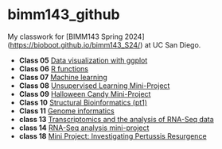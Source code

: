# bimm143_github
My classwork for [BIMM143 Spring 2024] (https://bioboot.github.io/bimm143_S24/) at UC San Diego.

- **Class 05** [Data visualization with ggplot](class05/class05.md)
- **Class 06** [R functions](class06/class06.md)
- **Class 07** [Machine learning](class07/class07.md)
- **Class 08** [Unsupervised Learning Mini-Project](class08/class08.md)
- **Class 09** [Halloween Candy Mini-Project](class09/class09/class09.md)
- **Class 10** [Structural Bioinformatics (pt1)](class10/class10/class10.md)
- **Class 11** [Genome informatics](class11/class11.md)
- **class 13** [Transcriptomics and the analysis of RNA-Seq data](class13/class13/class13.md)
- **class 14** [RNA-Seq analysis mini-project](class14/class14/class14.md)
- **class 18** [Mini Project: Investigating Pertussis Resurgence](class18/class18.md)

